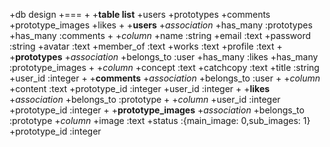 +db design
+===
+
+**table list**
+users
+prototypes
+comments
+prototype_images
+likes
+
+**users**
+*association*
+has_many :prototypes
+has_many :comments
+
+*column*
+name :string
+email :text
+password :string
+avatar :text
+member_of :text
+works :text
+profile :text
+
+**prototypes**
+*association*
+belongs_to :user
+has_many :likes
+has_many :prototype_images
+
+*column*
+concept :text
+catchcopy :text
+title :string
+user_id :integer
+
+**comments**
+*association*
+belongs_to :user
+
+*column*
+content :text
+prototype_id :integer
+user_id :integer
+
+**likes**
+*association*
+belongs_to :prototype
+
+*column*
+user_id :integer
+prototype_id :integer
+
+**prototype_images**
+*association*
+belongs_to :prototype
+*column*
+image :text
+status :{main_image: 0,sub_images: 1}
+prototype_id :integer

